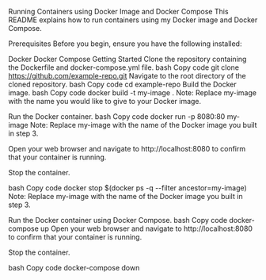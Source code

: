 Running Containers using Docker Image and Docker Compose
This README explains how to run containers using my Docker image and Docker Compose.

Prerequisites
Before you begin, ensure you have the following installed:

Docker
Docker Compose
Getting Started
Clone the repository containing the Dockerfile and docker-compose.yml file.
bash
Copy code
git clone https://github.com/example-repo.git
Navigate to the root directory of the cloned repository.
bash
Copy code
cd example-repo
Build the Docker image.
bash
Copy code
docker build -t my-image .
Note: Replace my-image with the name you would like to give to your Docker image.

Run the Docker container.
bash
Copy code
docker run -p 8080:80 my-image
Note: Replace my-image with the name of the Docker image you built in step 3.

Open your web browser and navigate to http://localhost:8080 to confirm that your container is running.

Stop the container.

bash
Copy code
docker stop $(docker ps -q --filter ancestor=my-image)
Note: Replace my-image with the name of the Docker image you built in step 3.

Run the Docker container using Docker Compose.
bash
Copy code
docker-compose up
Open your web browser and navigate to http://localhost:8080 to confirm that your container is running.

Stop the container.

bash
Copy code
docker-compose down
